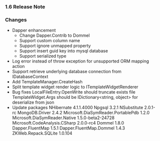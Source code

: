 ﻿### 1.6 Release Note

### Changes

- Dapper enhancement
	- Change Dapper.Contrib to Dommel
	- Support custom column name
	- Support ignore unmapped property
	- Support insert guid key into mysql database
	- Support serialized type
- Log error instead of throw exception for unsupported ORM mapping action
- Support retrieve underlying database connection from IDatabaseContext
- Add TemplateManager.CreateHash
- Split template widget render logic to ITemplateWidgetRenderer
- Bug fixes
	LocalFileEntry.OpenWrite should truncate exists file
	TemplateWidget.Args should be IDictionary<string, object> for deserialize from json
- Update packages
	NHibernate 4.1.1.4000
	Npgsql 3.2.1
	NSubstitute 2.0.1-rc
	MongoDB.Driver 2.4.2
	Microsoft.DiaSymReader.PortablePdb 1.2.0
	Microsoft.DiaSymReader.Native 1.5.0-beta2-24728
	Microsoft.CodeAnalysis.CSharp 2.0.0-rc4
	Dommel 1.8.0
	Dapper.FluentMap 1.5.1
	Dapper.FluentMap.Dommel 1.4.3
	ZKWeb.Repack.SQLite 1.0.104
